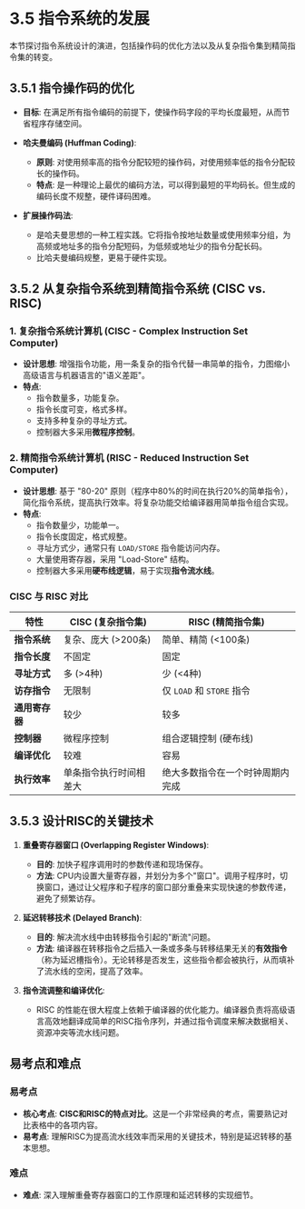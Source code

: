 # 3.5 指令系统的发展

本节探讨指令系统设计的演进，包括操作码的优化方法以及从复杂指令集到精简指令集的转变。

## 3.5.1 指令操作码的优化

- **目标**: 在满足所有指令编码的前提下，使操作码字段的平均长度最短，从而节省程序存储空间。

- **哈夫曼编码 (Huffman Coding)**:
  - **原则**: 对使用频率高的指令分配较短的操作码，对使用频率低的指令分配较长的操作码。
  - **特点**: 是一种理论上最优的编码方法，可以得到最短的平均码长。但生成的编码长度不规整，硬件译码困难。

- **扩展操作码法**:
  - 是哈夫曼思想的一种工程实践。它将指令按地址数量或使用频率分组，为高频或地址多的指令分配短码，为低频或地址少的指令分配长码。
  - 比哈夫曼编码规整，更易于硬件实现。

## 3.5.2 从复杂指令系统到精简指令系统 (CISC vs. RISC)

### 1. 复杂指令系统计算机 (CISC - Complex Instruction Set Computer)

- **设计思想**: 增强指令功能，用一条复杂的指令代替一串简单的指令，力图缩小高级语言与机器语言的"语义差距"。
- **特点**:
  - 指令数量多，功能复杂。
  - 指令长度可变，格式多样。
  - 支持多种复杂的寻址方式。
  - 控制器大多采用**微程序控制**。

### 2. 精简指令系统计算机 (RISC - Reduced Instruction Set Computer)

- **设计思想**: 基于 "80-20" 原则（程序中80%的时间在执行20%的简单指令），简化指令系统，提高执行效率。将复杂功能交给编译器用简单指令组合实现。
- **特点**:
  - 指令数量少，功能单一。
  - 指令长度固定，格式规整。
  - 寻址方式少，通常只有 `LOAD/STORE` 指令能访问内存。
  - 大量使用寄存器，采用 "Load-Store" 结构。
  - 控制器大多采用**硬布线逻辑**，易于实现**指令流水线**。

### CISC 与 RISC 对比

| 特性         | CISC (复杂指令集)          | RISC (精简指令集)                          |
| ------------ | -------------------------- | ------------------------------------------ |
| **指令系统** | 复杂、庞大 (>200条)        | 简单、精简 (<100条)                        |
| **指令长度** | 不固定                     | 固定                                       |
| **寻址方式** | 多 (>4种)                  | 少 (<4种)                                  |
| **访存指令** | 无限制                     | 仅 `LOAD` 和 `STORE` 指令                  |
| **通用寄存器** | 较少                       | 较多                                       |
| **控制器**   | 微程序控制                 | 组合逻辑控制 (硬布线)                      |
| **编译优化** | 较难                       | 容易                                       |
| **执行效率** | 单条指令执行时间相差大     | 绝大多数指令在一个时钟周期内完成           |

## 3.5.3 设计RISC的关键技术

1. **重叠寄存器窗口 (Overlapping Register Windows)**:
   - **目的**: 加快子程序调用时的参数传递和现场保存。
   - **方法**: CPU内设置大量寄存器，并划分为多个"窗口"。调用子程序时，切换窗口，通过让父程序和子程序的窗口部分重叠来实现快速的参数传递，避免了频繁访存。

2. **延迟转移技术 (Delayed Branch)**:
   - **目的**: 解决流水线中由转移指令引起的"断流"问题。
   - **方法**: 编译器在转移指令之后插入一条或多条与转移结果无关的**有效指令**（称为延迟槽指令）。无论转移是否发生，这些指令都会被执行，从而填补了流水线的空闲，提高了效率。

3. **指令流调整和编译优化**:
   - RISC 的性能在很大程度上依赖于编译器的优化能力。编译器负责将高级语言高效地翻译成简单的RISC指令序列，并通过指令调度来解决数据相关、资源冲突等流水线问题。

## 易考点和难点

### 易考点
- **核心考点**: **CISC和RISC的特点对比**。这是一个非常经典的考点，需要熟记对比表格中的各项内容。
- **易考点**: 理解RISC为提高流水线效率而采用的关键技术，特别是延迟转移的基本思想。

### 难点
- **难点**: 深入理解重叠寄存器窗口的工作原理和延迟转移的实现细节。